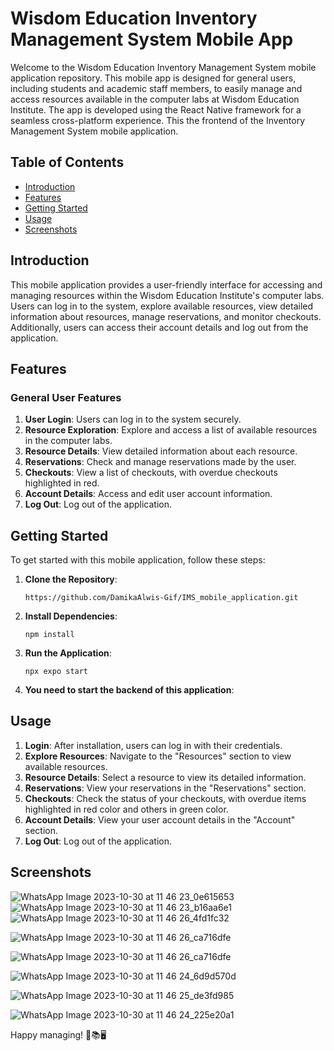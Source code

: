 # Wisdom Education Inventory Management System Mobile App

Welcome to the Wisdom Education Inventory Management System mobile application repository. This mobile app is designed for general users, including students and academic staff members, to easily manage and access resources available in the computer labs at Wisdom Education Institute. The app is developed using the React Native framework for a seamless cross-platform experience. This the frontend of the Inventory Management System mobile application.

## Table of Contents
- [Introduction](#introduction)
- [Features](#features)
- [Getting Started](#getting-started)
- [Usage](#usage)
- [Screenshots](#screenshots)

## Introduction

This mobile application provides a user-friendly interface for accessing and managing resources within the Wisdom Education Institute's computer labs. Users can log in to the system, explore available resources, view detailed information about resources, manage reservations, and monitor checkouts. Additionally, users can access their account details and log out from the application.

## Features

### General User Features
1. **User Login**: Users can log in to the system securely.
2. **Resource Exploration**: Explore and access a list of available resources in the computer labs.
3. **Resource Details**: View detailed information about each resource.
4. **Reservations**: Check and manage reservations made by the user.
5. **Checkouts**: View a list of checkouts, with overdue checkouts highlighted in red.
6. **Account Details**: Access and edit user account information.
7. **Log Out**: Log out of the application.

## Getting Started

To get started with this mobile application, follow these steps:

1. **Clone the Repository**:
   ```
   https://github.com/DamikaAlwis-Gif/IMS_mobile_application.git
   ```

2. **Install Dependencies**:
   ```
   npm install
   ```

3. **Run the Application**:
   ```
   npx expo start
   ```

4. **You need to start the backend of this application**:
   

## Usage

1. **Login**: After installation, users can log in with their credentials.
2. **Explore Resources**: Navigate to the "Resources" section to view available resources.
3. **Resource Details**: Select a resource to view its detailed information.
4. **Reservations**: View your reservations in the "Reservations" section.
5. **Checkouts**: Check the status of your checkouts, with overdue items highlighted in red color and others in green color.
6. **Account Details**: View your user account details in the "Account" section.
7. **Log Out**: Log out of the application.

## Screenshots
![WhatsApp Image 2023-10-30 at 11 46 23_0e615653](https://github.com/DamikaAlwis-Gif/IMS_mobile_application/assets/116697304/ea6e9c2e-f3e5-4d7e-8da2-af0389da7429)
![WhatsApp Image 2023-10-30 at 11 46 23_b16aa6e1](https://github.com/DamikaAlwis-Gif/IMS_mobile_application/assets/116697304/dda4a03c-5664-4507-8dfd-3ba085cd833b)
![WhatsApp Image 2023-10-30 at 11 46 26_4fd1fc32](https://github.com/DamikaAlwis-Gif/IMS_mobile_application/assets/116697304/1d6ebdeb-d309-4194-bfcf-4fd4e0175975)

![WhatsApp Image 2023-10-30 at 11 46 26_ca716dfe](https://github.com/DamikaAlwis-Gif/IMS_mobile_application/assets/116697304/8dc0dba0-af9f-490a-8fd6-4e395af62909)

![WhatsApp Image 2023-10-30 at 11 46 26_ca716dfe](https://github.com/DamikaAlwis-Gif/IMS_mobile_application/assets/116697304/c06c6aac-4c67-4088-9ca8-a352d0743915)


![WhatsApp Image 2023-10-30 at 11 46 24_6d9d570d](https://github.com/DamikaAlwis-Gif/IMS_mobile_application/assets/116697304/204508a1-82e0-4e5a-8d80-e1b866b313db)

![WhatsApp Image 2023-10-30 at 11 46 25_de3fd985](https://github.com/DamikaAlwis-Gif/IMS_mobile_application/assets/116697304/be7c28d2-52b3-4b6a-92c2-f0082af76e50)

![WhatsApp Image 2023-10-30 at 11 46 24_225e20a1](https://github.com/DamikaAlwis-Gif/IMS_mobile_application/assets/116697304/654fce64-1eab-463b-846d-0697717efd5d)




Happy managing! 📱📚🖥
